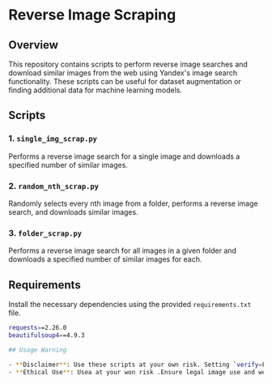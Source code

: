 # Reverse Image Scraping

## Overview

This repository contains scripts to perform reverse image searches and download similar images from the web using Yandex's image search functionality. These scripts can be useful for dataset augmentation or finding additional data for machine learning models.

## Scripts

### 1. `single_img_scrap.py`
Performs a reverse image search for a single image and downloads a specified number of similar images.

### 2. `random_nth_scrap.py`
Randomly selects every nth image from a folder, performs a reverse image search, and downloads similar images.

### 3. `folder_scrap.py`
Performs a reverse image search for all images in a given folder and downloads a specified number of similar images for each.

## Requirements

Install the necessary dependencies using the provided `requirements.txt` file.

```bash
requests==2.26.0
beautifulsoup4==4.9.3

## Usage Warning

- **Disclaimer**: Use these scripts at your own risk. Setting `verify=False` in requests may lead to security issues. It is recommended to set `verify=True` for secure connections .Sometimes it wont work if verify = true
- **Ethical Use**: Usea at your won risk .Ensure legal image use and website terms compliance.
